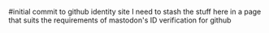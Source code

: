 #initial commit to github identity site
I need to stash the stuff here in a page that suits the requirements of mastodon's ID verification for github
